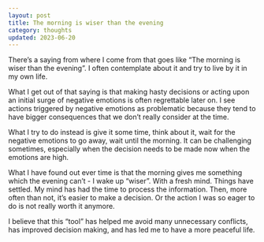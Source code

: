 ```yaml
---
layout: post
title: The morning is wiser than the evening
category: thoughts
updated: 2023-06-20
---
```


There’s a saying from where I come from that goes like “The morning is wiser than the evening”. I often contemplate about it and try to live by it in my own life.

What I get out of that saying is that making hasty decisions or acting upon an initial surge of negative emotions is often regrettable later on. I see actions triggered by negative emotions as problematic because they tend to have bigger consequences that we don’t really consider at the time.

What I try to do instead is give it some time, think about it, wait for the negative emotions to go away, wait until the morning. It can be challenging sometimes, especially when the decision needs to be made now when the emotions are high.

What I have found out ever time is that the morning gives me something which the evening can’t - I wake up “wiser”. With a fresh mind. Things have settled. My mind has had the time to process the information. Then, more often than not, it’s easier to make a decision. Or the action I was so eager to do is not really worth it anymore.

I believe that this “tool” has helped me avoid many unnecessary conflicts, has improved decision making, and has led me to have a more peaceful life.

